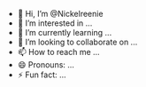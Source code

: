 - 👋 Hi, I’m @Nickelreenie
- 👀 I’m interested in ...
- 🌱 I’m currently learning ...
- 💞️ I’m looking to collaborate on ...
- 📫 How to reach me ...
- 😄 Pronouns: ...
- ⚡ Fun fact: ...

<!---
Nickelreenie/Nickelreenie is a ✨ special ✨ repository because its `README.md` (this file) appears on your GitHub profile.
You can click the Preview link to take a look at your changes.
--->
